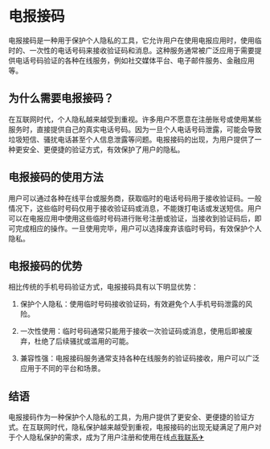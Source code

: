 # 电报接码

电报接码是一种用于保护个人隐私的工具，它允许用户在使用电报应用时，使用临时的、一次性的电话号码来接收验证码和消息。这种服务通常被广泛应用于需要提供电话号码验证的各种在线服务，例如社交媒体平台、电子邮件服务、金融应用等。

## 为什么需要电报接码？

在互联网时代，个人隐私越来越受到重视。许多用户不愿意在注册账号或使用某些服务时，直接提供自己的真实电话号码。因为一旦个人电话号码泄露，可能会导致垃圾短信、骚扰电话甚至个人信息泄露等问题。电报接码的出现，为用户提供了一种更安全、更便捷的验证方式，有效保护了用户的隐私。

## 电报接码的使用方法

用户可以通过各种在线平台或服务商，获取临时的电话号码用于接收验证码。一般情况下，这些临时号码仅用于接收验证码或消息，不能拨打电话或发送短信。用户可以在电报应用中使用这些临时号码进行账号注册或验证，当接收到验证码后，即可完成相应的操作。一旦使用完毕，用户可以选择废弃该临时号码，有效保护个人隐私。

## 电报接码的优势

相比传统的手机号码验证方式，电报接码具有以下明显优势：

1. 保护个人隐私：使用临时号码接收验证码，有效避免个人手机号码泄露的风险。

2. 一次性使用：临时号码通常只能用于接收一次验证码或消息，使用后即被废弃，杜绝了后续骚扰或滥用的可能。

3. 兼容性强：电报接码服务通常支持各种在线服务的验证码接收，用户可以广泛应用于不同的平台和场景。

## 结语

电报接码作为一种保护个人隐私的工具，为用户提供了更安全、更便捷的验证方式。在互联网时代，隐私保护越来越受到重视，电报接码的出现无疑满足了用户对于个人隐私保护的需求，成为了用户注册和使用在线[点我联系✈](https://in.k02.cc)